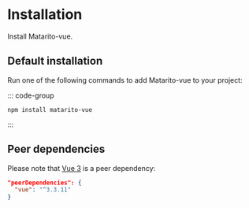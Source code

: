# Installation

Install Matarito-vue.

## Default installation

Run one of the following commands to add Matarito-vue to your project:

::: code-group

```node [npm]
npm install matarito-vue
```

<!-- ```node [yarn]
yarn add matarito-vue
```
```node [pnpm]
pnpm add matarito-vue
``` -->

:::

## Peer dependencies

Please note that [Vue 3](https://www.npmjs.com/package/vue) is a peer dependency:

```json
"peerDependencies": {
  "vue": "^3.3.11"
}
```

